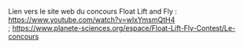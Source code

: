 Lien vers le site web du concours Float Lift and Fly : 
https://www.youtube.com/watch?v=wIxYmsmQtH4    
;     https://www.planete-sciences.org/espace/Float-Lift-Fly-Contest/Le-concours
